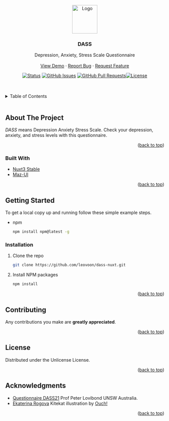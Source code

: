 
<div id="top"></div>

<!-- PROJECT LOGO -->
<br />
<div align="center">
  <a href="https://github.com/leovoon/dass-nuxt">
    <img src="/public/favicon.ico" alt="Logo" width="80" height="90" >
  </a>
   <br />

<h3 align="center"><b>DASS</b></h3>

  <p align="center">
   Depression, Anxiety, Stress Scale Questionnaire
    <br />
    <br />
    <a href="https://dass-nuxt.vercel.app">View Demo</a>
    ·
    <a href="https://github.com/leovoon/dass-nuxt/issues">Report Bug</a>
    ·
    <a href="https://github.com/leovoon/dass-nuxt/issues">Request Feature</a>
  </p>
</div>

<div align="center">

[![Status](https://img.shields.io/badge/status-active-success.svg)]() [![GitHub Issues](https://img.shields.io/github/issues/leovoon/dass-nuxt.svg)](https://github.com/leovoon/dass-nuxt/issues) [![GitHub Pull Requests](https://img.shields.io/github/issues-pr/leovoon/dass-nuxt.svg)](https://github.com/leovoon/dass-nuxt)[![License](https://img.shields.io/badge/license-unlicense-blue.svg)](https://github.com/leovoon/dass-nuxt/blob/main/LICENSE)

</div>
<br><br>
<!-- TABLE OF CONTENTS -->
<details>
  <summary>Table of Contents</summary>
  <ol>
    <li>
      <a href="#about-the-project">About The Project</a>
      <ul>
        <li><a href="#built-with">Built With</a></li>
      </ul>
    </li>
    <li>
      <a href="#getting-started">Getting Started</a>
      <ul>
        <li><a href="#installation">Installation</a></li>
      </ul>
    </li>
    <li><a href="#contributing">Contributing</a></li>
    <li><a href="#license">License</a></li>
    <li><a href="#acknowledgments">Acknowledgments</a></li>
  </ol>
</details>

<br/>
<!-- ABOUT THE PROJECT -->

## About The Project

_DASS_ means Depression Anxiety Stress Scale. Check your depression, anxiety, and stress levels with this questionnaire.


<p align="right">(<a href="#top">back to top</a>)</p>

### Built With

- [Nuxt3 Stable](https://nuxt.com)
- [Maz-UI](https://louismazel.github.io/maz-ui-3/)

<p align="right">(<a href="#top">back to top</a>)</p>

<!-- GETTING STARTED -->

## Getting Started

To get a local copy up and running follow these simple example steps.

- npm
  ```sh
  npm install npm@latest -g
  ```

### Installation

1. Clone the repo
   ```sh
   git clone https://github.com/leovoon/dass-nuxt.git
   ```
2. Install NPM packages
   ```sh
   npm install
   ```

<p align="right">(<a href="#top">back to top</a>)</p>

<!-- CONTRIBUTING -->

## Contributing

Any contributions you make are **greatly appreciated**.

<p align="right">(<a href="#top">back to top</a>)</p>

<!-- LICENSE -->

## License

Distributed under the Unlicense License.

<p align="right">(<a href="#top">back to top</a>)</p>

<!-- ACKNOWLEDGMENTS -->

## Acknowledgments

- [Questionnaire DASS21](http://www2.psy.unsw.edu.au/dass/ ) Prof Peter Lovibond UNSW Australia.
- [Ekaterina Rogova](https://icons8.com/illustrations/author/625472) Kitekat illustration by [Ouch!](https://icons8.com/illustrations) 


<p align="right">(<a href="#top">back to top</a>)</p>

